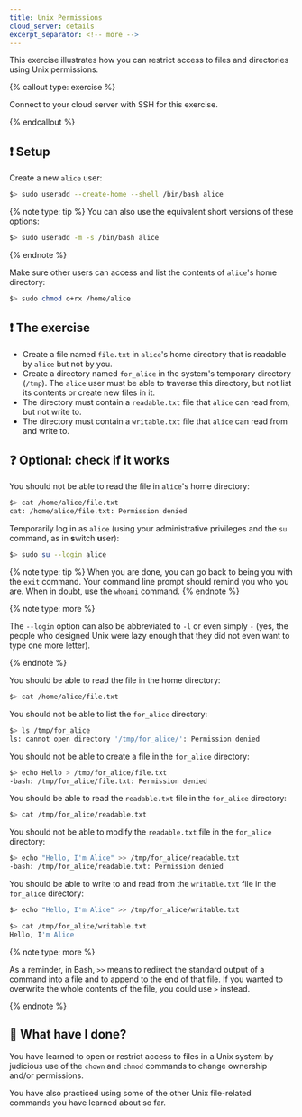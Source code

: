 ```yaml
---
title: Unix Permissions
cloud_server: details
excerpt_separator: <!-- more -->
---
```


This exercise illustrates how you can restrict access to files and directories
using Unix permissions.

{% callout type: exercise %}

Connect to your cloud server with SSH for this exercise.

{% endcallout %}

<!-- more -->

## :exclamation: Setup

Create a new `alice` user:

```bash
$> sudo useradd --create-home --shell /bin/bash alice
```

{% note type: tip %}
You can also use the equivalent short versions of these options:

```bash
$> sudo useradd -m -s /bin/bash alice
```

{% endnote %}

Make sure other users can access and list the contents of `alice`'s home
directory:

```bash
$> sudo chmod o+rx /home/alice
```

## :exclamation: The exercise

- Create a file named `file.txt` in `alice`'s home directory that is readable by `alice` but not by you.
- Create a directory named `for_alice` in the system's temporary directory
  (`/tmp`). The `alice` user must be able to traverse this directory, but not list its contents or create new files in it.
- The directory must contain a `readable.txt` file that `alice` can read from, but not write to.
- The directory must contain a `writable.txt` file that `alice` can read from and write to.

## :question: Optional: check if it works

You should not be able to read the file in `alice`'s home directory:

```bash
$> cat /home/alice/file.txt
cat: /home/alice/file.txt: Permission denied
```

Temporarily log in as `alice` (using your administrative privileges and the `su` command, as in **s**witch **u**ser):

```bash
$> sudo su --login alice
```

{% note type: tip %}
When you are done, you can go back to being you with the `exit` command. Your command line prompt should remind you who you are. When in doubt, use the `whoami` command.
{% endnote %}

{% note type: more %}

The `--login` option can also be abbreviated to `-l` or even simply `-` (yes,
the people who designed Unix were lazy enough that they did not even want to
type one more letter).

{% endnote %}

You should be able to read the file in the home directory:

```bash
$> cat /home/alice/file.txt
```

You should not be able to list the `for_alice` directory:

```bash
$> ls /tmp/for_alice
ls: cannot open directory '/tmp/for_alice/': Permission denied
```

You should not be able to create a file in the `for_alice` directory:

```bash
$> echo Hello > /tmp/for_alice/file.txt
-bash: /tmp/for_alice/file.txt: Permission denied
```

You should be able to read the `readable.txt` file in the `for_alice` directory:

```bash
$> cat /tmp/for_alice/readable.txt
```

You should not be able to modify the `readable.txt` file in the `for_alice` directory:

```bash
$> echo "Hello, I'm Alice" >> /tmp/for_alice/readable.txt
-bash: /tmp/for_alice/readable.txt: Permission denied
```

You should be able to write to and read from the `writable.txt` file in the `for_alice` directory:

```bash
$> echo "Hello, I'm Alice" >> /tmp/for_alice/writable.txt

$> cat /tmp/for_alice/writable.txt
Hello, I'm Alice
```

{% note type: more %}

As a reminder, in Bash, `>>` means to redirect the standard output of a command
into a file and to append to the end of that file. If you wanted to overwrite
the whole contents of the file, you could use `>` instead.

{% endnote %}

## :checkered_flag: What have I done?

You have learned to open or restrict access to files in a Unix system by judicious use of the `chown` and `chmod` commands to change ownership and/or permissions.

You have also practiced using some of the other Unix file-related commands you have learned about so far.
